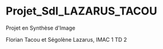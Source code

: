 # Projet_SdI_LAZARUS_TACOU

Projet en Synthèse d'Image

Florian Tacou et Ségolène Lazarus, IMAC 1 TD 2
